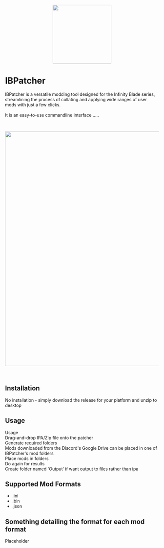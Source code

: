 <p align="center">
  <img src="https://user-images.githubusercontent.com/125164507/236193466-6f6501a8-ba4a-4507-b1fb-e7cf48ccc420.png" width=192>
</p>

# IBPatcher
IBPatcher is a versatile modding tool designed for the Infinity Blade series, streamlining the process of collating and applying wide ranges of user mods with just a few clicks.<br><br>
It is an easy-to-use commandline interface .....

<br>
<p align="center">
  <img src="https://user-images.githubusercontent.com/125164507/236196793-939faa5d-ecdb-4234-a0f4-0803c8294d9f.png" width=768>
</p>
<br>

## Installation
No installation - simply download the release for your platform and unzip to desktop

## Usage
Usage<br>
Drag-and-drop IPA/Zip file onto the patcher<br>
Generate required folders<br>
Mods downloaded from the Discord's Google Drive can be placed in one of IBPatcher's mod folders<br>
Place mods in folders<br>
Do again for results<br>
Create folder named 'Output' if want output to files rather than ipa<br>

## Supported Mod Formats

- .ini
- .bin
- .json

## Something detailing the format for each mod format
Placeholder
